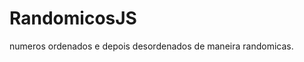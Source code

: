 # RandomicosJS                            
numeros ordenados e depois desordenados de maneira randomicas.
